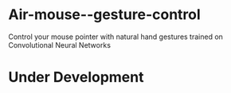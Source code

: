 # Air-mouse--gesture-control
Control your mouse pointer with natural hand gestures trained on Convolutional Neural Networks

# Under Development

